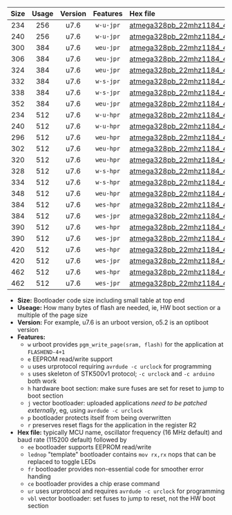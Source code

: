 |Size|Usage|Version|Features|Hex file|
|:-:|:-:|:-:|:-:|:--|
|234|256|u7.6|`w-u-jpr`|[atmega328pb_22mhz1184_460800bps_ur_vbl.hex](https://raw.githubusercontent.com/stefanrueger/urboot/main/atmega328pb_22mhz1184_460800bps_ur_vbl.hex)|
|240|256|u7.6|`w-u-jpr`|[atmega328pb_22mhz1184_460800bps_lednop_ur_vbl.hex](https://raw.githubusercontent.com/stefanrueger/urboot/main/atmega328pb_22mhz1184_460800bps_lednop_ur_vbl.hex)|
|300|384|u7.6|`weu-jpr`|[atmega328pb_22mhz1184_460800bps_ee_ur_vbl.hex](https://raw.githubusercontent.com/stefanrueger/urboot/main/atmega328pb_22mhz1184_460800bps_ee_ur_vbl.hex)|
|306|384|u7.6|`weu-jpr`|[atmega328pb_22mhz1184_460800bps_ee_lednop_ur_vbl.hex](https://raw.githubusercontent.com/stefanrueger/urboot/main/atmega328pb_22mhz1184_460800bps_ee_lednop_ur_vbl.hex)|
|324|384|u7.6|`weu-jpr`|[atmega328pb_22mhz1184_460800bps_ee_lednop_fr_ur_vbl.hex](https://raw.githubusercontent.com/stefanrueger/urboot/main/atmega328pb_22mhz1184_460800bps_ee_lednop_fr_ur_vbl.hex)|
|332|384|u7.6|`w-s-jpr`|[atmega328pb_22mhz1184_460800bps_vbl.hex](https://raw.githubusercontent.com/stefanrueger/urboot/main/atmega328pb_22mhz1184_460800bps_vbl.hex)|
|338|384|u7.6|`w-s-jpr`|[atmega328pb_22mhz1184_460800bps_lednop_vbl.hex](https://raw.githubusercontent.com/stefanrueger/urboot/main/atmega328pb_22mhz1184_460800bps_lednop_vbl.hex)|
|352|384|u7.6|`weu-jpr`|[atmega328pb_22mhz1184_460800bps_ee_lednop_fr_ce_ur_vbl.hex](https://raw.githubusercontent.com/stefanrueger/urboot/main/atmega328pb_22mhz1184_460800bps_ee_lednop_fr_ce_ur_vbl.hex)|
|234|512|u7.6|`w-u-hpr`|[atmega328pb_22mhz1184_460800bps_ur.hex](https://raw.githubusercontent.com/stefanrueger/urboot/main/atmega328pb_22mhz1184_460800bps_ur.hex)|
|240|512|u7.6|`w-u-hpr`|[atmega328pb_22mhz1184_460800bps_lednop_ur.hex](https://raw.githubusercontent.com/stefanrueger/urboot/main/atmega328pb_22mhz1184_460800bps_lednop_ur.hex)|
|296|512|u7.6|`weu-hpr`|[atmega328pb_22mhz1184_460800bps_ee_ur.hex](https://raw.githubusercontent.com/stefanrueger/urboot/main/atmega328pb_22mhz1184_460800bps_ee_ur.hex)|
|302|512|u7.6|`weu-hpr`|[atmega328pb_22mhz1184_460800bps_ee_lednop_ur.hex](https://raw.githubusercontent.com/stefanrueger/urboot/main/atmega328pb_22mhz1184_460800bps_ee_lednop_ur.hex)|
|320|512|u7.6|`weu-hpr`|[atmega328pb_22mhz1184_460800bps_ee_lednop_fr_ur.hex](https://raw.githubusercontent.com/stefanrueger/urboot/main/atmega328pb_22mhz1184_460800bps_ee_lednop_fr_ur.hex)|
|328|512|u7.6|`w-s-hpr`|[atmega328pb_22mhz1184_460800bps.hex](https://raw.githubusercontent.com/stefanrueger/urboot/main/atmega328pb_22mhz1184_460800bps.hex)|
|334|512|u7.6|`w-s-hpr`|[atmega328pb_22mhz1184_460800bps_lednop.hex](https://raw.githubusercontent.com/stefanrueger/urboot/main/atmega328pb_22mhz1184_460800bps_lednop.hex)|
|348|512|u7.6|`weu-hpr`|[atmega328pb_22mhz1184_460800bps_ee_lednop_fr_ce_ur.hex](https://raw.githubusercontent.com/stefanrueger/urboot/main/atmega328pb_22mhz1184_460800bps_ee_lednop_fr_ce_ur.hex)|
|384|512|u7.6|`wes-hpr`|[atmega328pb_22mhz1184_460800bps_ee.hex](https://raw.githubusercontent.com/stefanrueger/urboot/main/atmega328pb_22mhz1184_460800bps_ee.hex)|
|384|512|u7.6|`wes-jpr`|[atmega328pb_22mhz1184_460800bps_ee_vbl.hex](https://raw.githubusercontent.com/stefanrueger/urboot/main/atmega328pb_22mhz1184_460800bps_ee_vbl.hex)|
|390|512|u7.6|`wes-hpr`|[atmega328pb_22mhz1184_460800bps_ee_lednop.hex](https://raw.githubusercontent.com/stefanrueger/urboot/main/atmega328pb_22mhz1184_460800bps_ee_lednop.hex)|
|390|512|u7.6|`wes-jpr`|[atmega328pb_22mhz1184_460800bps_ee_lednop_vbl.hex](https://raw.githubusercontent.com/stefanrueger/urboot/main/atmega328pb_22mhz1184_460800bps_ee_lednop_vbl.hex)|
|420|512|u7.6|`wes-hpr`|[atmega328pb_22mhz1184_460800bps_ee_lednop_fr.hex](https://raw.githubusercontent.com/stefanrueger/urboot/main/atmega328pb_22mhz1184_460800bps_ee_lednop_fr.hex)|
|420|512|u7.6|`wes-jpr`|[atmega328pb_22mhz1184_460800bps_ee_lednop_fr_vbl.hex](https://raw.githubusercontent.com/stefanrueger/urboot/main/atmega328pb_22mhz1184_460800bps_ee_lednop_fr_vbl.hex)|
|462|512|u7.6|`wes-hpr`|[atmega328pb_22mhz1184_460800bps_ee_lednop_fr_ce.hex](https://raw.githubusercontent.com/stefanrueger/urboot/main/atmega328pb_22mhz1184_460800bps_ee_lednop_fr_ce.hex)|
|462|512|u7.6|`wes-jpr`|[atmega328pb_22mhz1184_460800bps_ee_lednop_fr_ce_vbl.hex](https://raw.githubusercontent.com/stefanrueger/urboot/main/atmega328pb_22mhz1184_460800bps_ee_lednop_fr_ce_vbl.hex)|

- **Size:** Bootloader code size including small table at top end
- **Useage:** How many bytes of flash are needed, ie, HW boot section or a multiple of the page size
- **Version:** For example, u7.6 is an urboot version, o5.2 is an optiboot version
- **Features:**
  + `w` urboot provides `pgm_write_page(sram, flash)` for the application at `FLASHEND-4+1`
  + `e` EEPROM read/write support
  + `u` uses urprotocol requiring `avrdude -c urclock` for programming
  + `s` uses skeleton of STK500v1 protocol; `-c urclock` and `-c arduino` both work
  + `h` hardware boot section: make sure fuses are set for reset to jump to boot section
  + `j` vector bootloader: uploaded applications *need to be patched externally*, eg, using `avrdude -c urclock`
  + `p` bootloader protects itself from being overwritten
  + `r` preserves reset flags for the application in the register R2
- **Hex file:** typically MCU name, oscillator frequency (16 MHz default) and baud rate (115200 default) followed by
  + `ee` bootloader supports EEPROM read/write
  + `lednop` "template" bootloader contains `mov rx,rx` nops that can be replaced to toggle LEDs
  + `fr` bootloader provides non-essential code for smoother error handing
  + `ce` bootloader provides a chip erase command
  + `ur` uses urprotocol and requires `avrdude -c urclock` for programming
  + `vbl` vector bootloader: set fuses to jump to reset, not the HW boot section
